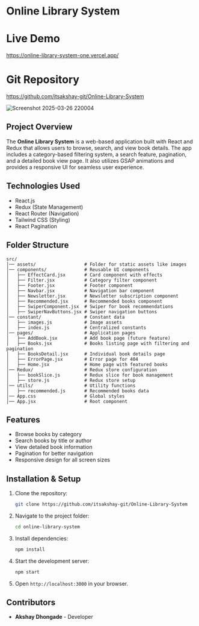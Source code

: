# Online Library System
# Live Demo
https://online-library-system-one.vercel.app/
# Git Repository
https://github.com/itsakshay-git/Online-Library-System

![Screenshot 2025-03-26 220004](https://github.com/user-attachments/assets/f30fce4d-dbd0-4af6-9d5a-1e591538f2ed)

## Project Overview

The **Online Library System** is a web-based application built with React and Redux that allows users to browse, search, and view book details. The app includes a category-based filtering system, a search feature, pagination, and a detailed book view page. It also utilizes GSAP animations and provides a responsive UI for seamless user experience.

## Technologies Used

- React.js
- Redux (State Management)
- React Router (Navigation)
- Tailwind CSS (Styling)
- React Pagination

## Folder Structure

```
src/
│── assets/                  # Folder for static assets like images
│── components/              # Reusable UI components
│   ├── EffectCard.jsx       # Card component with effects
│   ├── Filter.jsx           # Category filter component
│   ├── Footer.jsx           # Footer component
│   ├── Navbar.jsx           # Navigation bar component
│   ├── Newsletter.jsx       # Newsletter subscription component
│   ├── Recommended.jsx      # Recommended books component
│   ├── SwiperComponent.jsx  # Swiper for book recommendations
│   ├── SwiperNavButtons.jsx # Swiper navigation buttons
│── constant/                # Constant data
│   ├── images.js            # Image assets
│   ├── index.js             # Centralized constants
│── pages/                   # Application pages
│   ├── AddBook.jsx          # Add book page (future feature)
│   ├── Books.jsx            # Books listing page with filtering and pagination
│   ├── BooksDetail.jsx      # Individual book details page
│   ├── ErrorPage.jsx        # Error page for 404
│   ├── Home.jsx             # Home page with featured books
│── Redux/                   # Redux store configuration
│   ├── bookSlice.js         # Redux slice for book management
│   ├── store.js             # Redux store setup
│── utils/                   # Utility functions
│   ├── recommended.js       # Recommended books data
│── App.css                  # Global styles
│── App.jsx                  # Root component
```

## Features

- Browse books by category
- Search books by title or author
- View detailed book information
- Pagination for better navigation
- Responsive design for all screen sizes

## Installation & Setup

1. Clone the repository:
   ```sh
   git clone https://github.com/itsakshay-git/Online-Library-System
   ```
2. Navigate to the project folder:
   ```sh
   cd online-library-system
   ```
3. Install dependencies:
   ```sh
   npm install
   ```
4. Start the development server:
   ```sh
   npm start
   ```
5. Open `http://localhost:3000` in your browser.

## Contributors

- **Akshay Dhongade** - Developer

